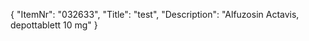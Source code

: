 {
  "ItemNr": "032633",
  "Title": "test",
  "Description": "Alfuzosin Actavis, depottablett 10 mg"
}